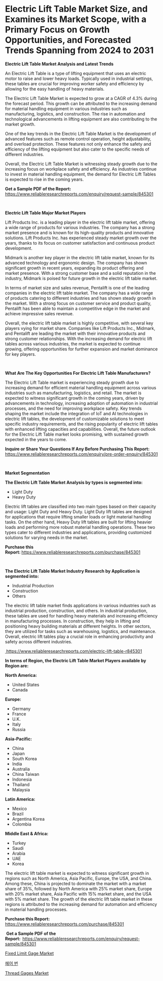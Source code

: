 <p><h1>Electric Lift Table Market Size, and Examines its Market Scope, with a Primary Focus on Growth Opportunities, and Forecasted Trends Spanning from 2024 to 2031</h1></p><p><strong>Electric Lift Table Market Analysis and Latest Trends</strong></p>
<p><p>An Electric Lift Table is a type of lifting equipment that uses an electric motor to raise and lower heavy loads. Typically used in industrial settings, these tables are crucial for improving worker safety and efficiency by allowing for the easy handling of heavy materials.</p><p>The Electric Lift Table Market is expected to grow at a CAGR of 4.3% during the forecast period. This growth can be attributed to the increasing demand for material handling equipment in various industries such as manufacturing, logistics, and construction. The rise in automation and technological advancements in lifting equipment are also contributing to the market growth.</p><p>One of the key trends in the Electric Lift Table Market is the development of advanced features such as remote control operation, height adjustability, and overload protection. These features not only enhance the safety and efficiency of the lifting equipment but also cater to the specific needs of different industries.</p><p>Overall, the Electric Lift Table Market is witnessing steady growth due to the increasing focus on workplace safety and efficiency. As industries continue to invest in material handling equipment, the demand for Electric Lift Tables is expected to rise in the coming years.</p></p>
<p><strong>Get a Sample PDF of the Report:&nbsp;</strong> <a href="https://www.reliableresearchreports.com/enquiry/request-sample/845301">https://www.reliableresearchreports.com/enquiry/request-sample/845301</a></p>
<p>&nbsp;</p>
<p><strong>Electric Lift Table Major Market Players</strong></p>
<p><p>Lift Products Inc. is a leading player in the electric lift table market, offering a wide range of products for various industries. The company has a strong market presence and is known for its high-quality products and innovative solutions. Lift Products Inc. has experienced steady market growth over the years, thanks to its focus on customer satisfaction and continuous product development.</p><p>Midmark is another key player in the electric lift table market, known for its advanced technology and ergonomic design. The company has shown significant growth in recent years, expanding its product offering and market presence. With a strong customer base and a solid reputation in the industry, Midmark is poised for future growth in the electric lift table market.</p><p>In terms of market size and sales revenue, Pentalift is one of the leading companies in the electric lift table market. The company has a wide range of products catering to different industries and has shown steady growth in the market. With a strong focus on customer service and product quality, Pentalift has been able to maintain a competitive edge in the market and achieve impressive sales revenue.</p><p>Overall, the electric lift table market is highly competitive, with several key players vying for market share. Companies like Lift Products Inc., Midmark, and Pentalift are leading the market with their innovative products and strong customer relationships. With the increasing demand for electric lift tables across various industries, the market is expected to continue growing, offering opportunities for further expansion and market dominance for key players.</p></p>
<p>&nbsp;</p>
<p><strong>What Are The Key Opportunities For Electric Lift Table Manufacturers?</strong></p>
<p><p>The Electric Lift Table market is experiencing steady growth due to increasing demand for efficient material handling equipment across various industries such as manufacturing, logistics, and retail. The market is expected to witness significant growth in the coming years, driven by advancements in technology, increasing adoption of automation in industrial processes, and the need for improving workplace safety. Key trends shaping the market include the integration of IoT and AI technologies in electric lift tables, the development of customizable solutions to meet specific industry requirements, and the rising popularity of electric lift tables with enhanced lifting capacities and capabilities. Overall, the future outlook for the Electric Lift Table market looks promising, with sustained growth expected in the years to come.</p></p>
<p><strong>Inquire or Share Your Questions If Any Before Purchasing This Report:</strong> <a href="https://www.reliableresearchreports.com/enquiry/pre-order-enquiry/845301">https://www.reliableresearchreports.com/enquiry/pre-order-enquiry/845301</a></p>
<p>&nbsp;</p>
<p><strong>Market Segmentation</strong></p>
<p><strong>The Electric Lift Table Market Analysis by types is segmented into:</strong></p>
<p><ul><li>Light Duty</li><li>Heavy Duty</li></ul></p>
<p><p>Electric lift tables are classified into two main types based on their capacity and usage: Light Duty and Heavy Duty. Light Duty lift tables are designed for applications that require lifting smaller loads or light material handling tasks. On the other hand, Heavy Duty lift tables are built for lifting heavier loads and performing more robust material handling operations. These two types cater to different industries and applications, providing customized solutions for varying needs in the market.</p></p>
<p><strong>Purchase this Report:&nbsp;</strong><a href="https://www.reliableresearchreports.com/purchase/845301">https://www.reliableresearchreports.com/purchase/845301</a></p>
<p>&nbsp;</p>
<p><strong>The Electric Lift Table Market Industry Research by Application is segmented into:</strong></p>
<p><ul><li>Industrial Production</li><li>Construction</li><li>Others</li></ul></p>
<p><p>The electric lift table market finds applications in various industries such as industrial production, construction, and others. In industrial production, these tables are used for handling heavy materials and increasing efficiency in manufacturing processes. In construction, they help in lifting and positioning heavy building materials at different heights. In other sectors, they are utilized for tasks such as warehousing, logistics, and maintenance. Overall, electric lift tables play a crucial role in enhancing productivity and safety across different industries.</p></p>
<p><a href="https://www.reliableresearchreports.com/electric-lift-table-r845301">&nbsp;https://www.reliableresearchreports.com/electric-lift-table-r845301</a></p>
<p><strong>In terms of Region, the Electric Lift Table Market Players available by Region are:</strong></p>
<p>
    <p> <strong> North America: </strong>
        <ul>
            <li>United States</li>
            <li>Canada</li>
        </ul>
        </p> 
    <p> <strong> Europe: </strong>
        <ul>
            <li>Germany</li>
            <li>France</li>
            <li>U.K.</li>
            <li>Italy</li>
            <li>Russia</li>
        </ul>
        </p> 
    <p> <strong> Asia-Pacific: </strong>
        <ul>
            <li>China</li>
            <li>Japan</li>
            <li>South Korea</li>
            <li>India</li>
            <li>Australia</li>
            <li>China Taiwan</li>
            <li>Indonesia</li>
            <li>Thailand</li>
            <li>Malaysia</li>
        </ul>
        </p> 
    <p> <strong> Latin America: </strong>
        <ul>
            <li>Mexico</li>
            <li>Brazil</li>
            <li>Argentina Korea</li>
            <li>Colombia</li>
        </ul>
        </p> 
    <p> <strong> Middle East & Africa: </strong>
        <ul>
            <li>Turkey</li>
            <li>Saudi</li>
            <li>Arabia</li>
            <li>UAE</li>
            <li>Korea</li>
        </ul>
    </p>
    </p>
<p><p>The electric lift table market is expected to witness significant growth in regions such as North America, Asia Pacific, Europe, the USA, and China. Among these, China is projected to dominate the market with a market share of 35%, followed by North America with 25% market share, Europe with 20% market share, Asia Pacific with 15% market share, and the USA with 5% market share. The growth of the electric lift table market in these regions is attributed to the increasing demand for automation and efficiency in material handling processes.</p></p>
<p><strong>Purchase this Report: </strong><a href="https://www.reliableresearchreports.com/purchase/845301">https://www.reliableresearchreports.com/purchase/845301</a></p>
<p>&nbsp;<strong>Get a Sample PDF of the Report:&nbsp;&nbsp;</strong><a href="https://www.reliableresearchreports.com/enquiry/request-sample/845301">https://www.reliableresearchreports.com/enquiry/request-sample/845301</a></p>
<p><strong></strong></p>
<p><p><a href="https://github.com/jodemen/Market-Research-Report-List-2/blob/main/fixed-limit-gage-market.md">Fixed Limit Gage Market</a></p><p><a href="https://github.com/wallacBahrtyinger567686/Market-Research-Report-List-1/blob/main/819014426531.md">헤어 번</a></p><p><a href="https://github.com/jj19131/Market-Research-Report-List-2/blob/main/thread-gages-market.md">Thread Gages Market</a></p></p>